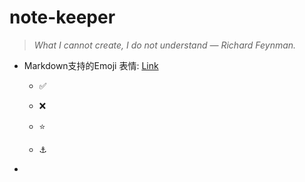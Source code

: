# note-keeper

> *What I cannot create, I do not understand — Richard Feynman.*

- Markdown支持的Emoji 表情: [Link](https://gist.github.com/rxaviers/7360908)
  
  - :white_check_mark:  
  
  - :x:
  
  - :star:
  
  - :anchor:

- 
